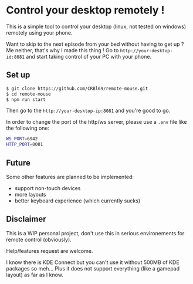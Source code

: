 # Control your desktop remotely !

This is a simple tool to control your desktop (linux, not tested on windows)
remotely using your phone.

Want to skip to the next episode from your bed without having to get up ?
Me neither, that's why I made this thing ! Go to `http://your-desktop-id:8081`
and start taking control of your PC with your phone.

## Set up

```bash
$ git clone https://github.com/CRBl69/remote-mouse.git
$ cd remote-mouse
$ npm run start
```

Then go to the `http://your-desktop-ip:8081` and you're good to go.

In order to change the port of the http/ws server, please use a `.env` file
like the following one:

```bash
WS_PORT=6942
HTTP_PORT=8081
```

## Future

Some other features are planned to be implemented:

- support non-touch devices
- more layouts
- better keyboard experience (which currently sucks)

## Disclaimer

This is a WIP personal project, don't use this in serious environements for
remote control (obviously).

Help/features request are welcome.

I know there is KDE Connect but you can't use it without 500MB of KDE
packages so meh... Plus it does not support everything (like a gamepad
layout) as far as I know.
